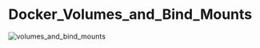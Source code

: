# Docker_Volumes_and_Bind_Mounts

![volumes_and_bind_mounts](https://github.com/NoriKaneshige/Docker_Container_Images/blob/master/volumes_and_bind_mounts.png)
